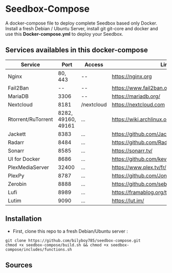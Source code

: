 # Seedbox-Compose
A docker-compose file to deploy complete Seedbox based only Docker. Install a fresh Debian / Ubuntu Server, install git git-core and docker and use this **Docker-compose.yml** to deploy your Seedbox.

## Services availables in this docker-compose

Service | Port | Access | Link
---------------------- | ------------------ | ------------------------- | ------------- |
Nginx                  | 80, 443            | --                        | https://nginx.org
Fail2Ban               | --                 | --                        | https://www.fail2ban.org/
MariaDB                | 3306               | --                        | https://mariadb.org/
Nextcloud              | 8181               | /nextcloud                | https://nextcloud.com
Rtorrent/RuTorrent     | 8282, 49160, 49161 | ...                       | https://wiki.archlinux.org/index.php/RTorrent
Jackett                | 8383               | ...                       | https://github.com/Jackett/Jackett
Radarr                 | 8484               | ...                       | https://github.com/Radarr/Radarr
Sonarr                 | 8585               | ...                       | https://sonarr.tv/
UI for Docker          | 8686               | ...                       | https://github.com/kevana/ui-for-docker
PlexMediaServer        | 32400              | ...                       | https://www.plex.tv/fr/
PlexPy                 | 8787               | ...                       | https://github.com/JonnyWong16/plexpy
Zerobin                | 8888               | ...                       | https://github.com/sebsauvage/ZeroBin
Lufi                   | 8989               | ...                       | https://framablog.org/tag/lufi/
Lutim                  | 9090               | ...                       | https://lut.im/

## Installation
 * First, clone this repo to a fresh Debian/Ubuntu server :
```shell
git clone https://github.com/bilyboy785/seedbox-compose.git
chmod +x seedbox-compose/build.sh && chmod +x seedbox-compose/includes/functions.sh
```

## Sources
